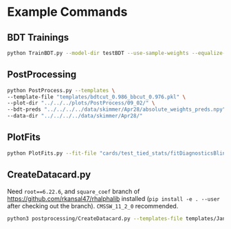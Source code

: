 # Example Commands

## BDT Trainings

```bash
python TrainBDT.py --model-dir testBDT --use-sample-weights --equalize-weights --absolute-weights --data-path "../../../../data/skimmer/Feb20/bdt_data.parquet"
```

## PostProcessing

```bash
python PostProcess.py --templates \
--template-file "templates/bdtcut_0.986_bbcut_0.976.pkl" \
--plot-dir "../../../plots/PostProcess/09_02/" \
--bdt-preds "../../../../data/skimmer/Apr28/absolute_weights_preds.npy" \
--data-dir "../../../../data/skimmer/Apr28/" 
```

## PlotFits

```bash
python PlotFits.py --fit-file "cards/test_tied_stats/fitDiagnosticsBlindedBkgOnly.root" --plots-dir "../../../plots/PostFit/09_02/"
```

## CreateDatacard.py

Need `root==6.22.6`, and `square_coef` branch of https://github.com/rkansal47/rhalphalib installed (`pip install -e . --user` after checking out the branch). `CMSSW_11_2_0` recommended.

```bash
python3 postprocessing/CreateDatacard.py --templates-file templates/Jan31/templates.pkl --model-name Jan31
```

